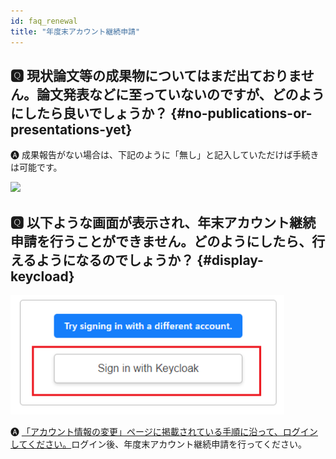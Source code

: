 ```yaml
---
id: faq_renewal
title: "年度末アカウント継続申請"
---
```



## &#x1F180; 現状論文等の成果物についてはまだ出ておりません。論文発表などに至っていないのですが、どのようにしたら良いでしょうか？ {#no-publications-or-presentations-yet}

&#x1F150; 成果報告がない場合は、下記のように「無し」と記入していただけば手続きは可能です。

![](keizoku_1.png)


## &#x1F180; 以下ような画面が表示され、年末アカウント継続申請を行うことができません。どのようにしたら、行えるようになるのでしょうか？ {#display-keycload}

![](Keycloak.png)


&#x1F150; [<u>「アカウント情報の変更」ページに掲載されている手順に沿って、ログインしてください。</u>](/application/change_account_info)ログイン後、年度末アカウント継続申請を行ってください。

